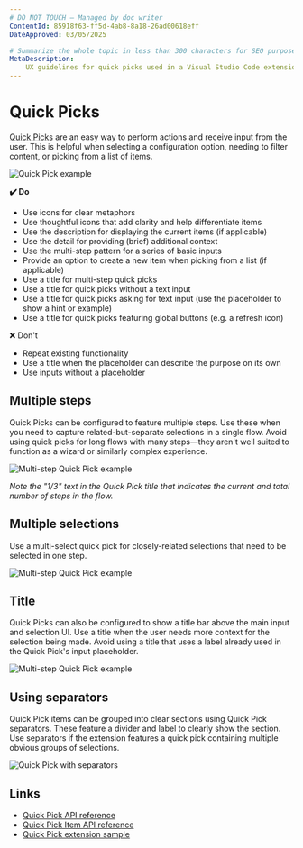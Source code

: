 ```yaml
---
# DO NOT TOUCH — Managed by doc writer
ContentId: 85918f63-ff5d-4ab8-8a18-26ad00618eff
DateApproved: 03/05/2025

# Summarize the whole topic in less than 300 characters for SEO purpose
MetaDescription:
    UX guidelines for quick picks used in a Visual Studio Code extension.
---
```


# Quick Picks

[Quick Picks](/api/extension-capabilities/common-capabilities#quick-pick) are an
easy way to perform actions and receive input from the user. This is helpful
when selecting a configuration option, needing to filter content, or picking
from a list of items.

![Quick Pick example](images/examples/quick-pick.png)

**✔️ Do**

- Use icons for clear metaphors
- Use thoughtful icons that add clarity and help differentiate items
- Use the description for displaying the current items (if applicable)
- Use the detail for providing (brief) additional context
- Use the multi-step pattern for a series of basic inputs
- Provide an option to create a new item when picking from a list (if
  applicable)
- Use a title for multi-step quick picks
- Use a title for quick picks without a text input
- Use a title for quick picks asking for text input (use the placeholder to show
  a hint or example)
- Use a title for quick picks featuring global buttons (e.g. a refresh icon)

❌ Don't

- Repeat existing functionality
- Use a title when the placeholder can describe the purpose on its own
- Use inputs without a placeholder

## Multiple steps

Quick Picks can be configured to feature multiple steps. Use these when you need
to capture related-but-separate selections in a single flow. Avoid using quick
picks for long flows with many steps—they aren't well suited to function as a
wizard or similarly complex experience.

![Multi-step Quick Pick example](images/examples/quick-pick-multi-step.png)

*Note the "1/3" text in the Quick Pick title that indicates the current and total number of steps in the flow.*

## Multiple selections

Use a multi-select quick pick for closely-related selections that need to be
selected in one step.

![Multi-step Quick Pick example](images/examples/quick-pick-multi-select.png)

## Title

Quick Picks can also be configured to show a title bar above the main input and selection UI. Use a title when the user needs more context for the selection being made. Avoid using a title that uses a label already used in the Quick Pick's input placeholder.

![Multi-step Quick Pick example](images/examples/quick-pick-title.png)

## Using separators

Quick Pick items can be grouped into clear sections using Quick Pick separators. These feature a divider and label to clearly show the section. Use separators if the extension features a quick pick containing multiple obvious groups of selections.

![Quick Pick with separators](images/examples/quick-pick-separators.png)

## Links

- [Quick Pick API reference](/api/references/vscode-api#QuickPick)
- [Quick Pick Item API reference](/api/references/vscode-api#QuickPickItem)
- [Quick Pick extension sample](HTTPS://github.com/microsoft/vscode-extension-samples/tree/main/quickinput-sample)
